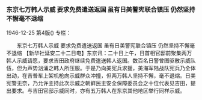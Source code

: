 ### 东京七万韩人示威  要求免费遣送返国  虽有日美警宪联合镇压  仍然坚持不懈毫不退缩

1946-12-25
第4版()
专栏：

　　东京七万韩人示威
    要求免费遣送返国
    虽有日美警宪联合镇压
    仍然坚持不懈毫不退缩
    【新华社延安二十二日电】东京讯：二十日上午，日首相官邸前聚集两万韩人示威请愿，要求吉田政府继续免费遣送韩人返国。数百名日警曾图驱散示威队伍，但为声势汹涌之韩人所压服。于是乃向美宪兵求援，美海军陆战队宪兵乃全体出动，在吉普车上架机枪向示威群众冲撞，但两万韩人坚持不懈，毫不退缩。日美宪警无奈，乃允许主持此次示威之朝鲜民主安全保障委员会之十位代表见吉田，提出要求。与吉田官邸示威同时，亦有五万韩人在东京其他地区举行同样示威。
